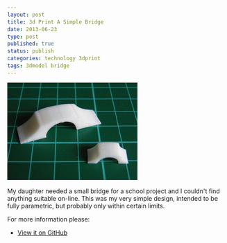 ```yaml
--- 
layout: post 
title: 3d Print A Simple Bridge
date: 2013-06-23
type: post 
published: true 
status: publish
categories: technology 3dprint
tags: 3dmodel bridge
---
```


<a href="/assets/bridge.jpg"><img src="/assets/bridge_300.jpg" class="image-right" alt="A Simple Bridge"></a>

My daughter needed a small bridge for a school project and I couldn't
find anything suitable on-line. This was my very simple design, intended
to be fully parametric, but probably only within certain limits.

For more information please:

   * [View it on GitHub](https://github.com/chrisjrob/bridge)

